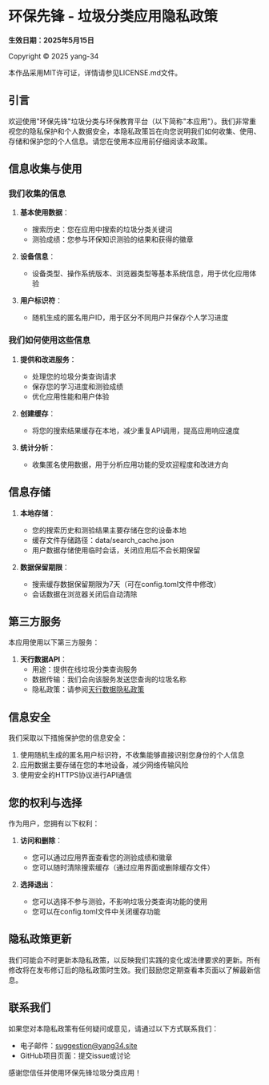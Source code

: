 # 环保先锋 - 垃圾分类应用隐私政策

**生效日期：2025年5月15日**

Copyright © 2025 yang-34

本作品采用MIT许可证，详情请参见LICENSE.md文件。

## 引言

欢迎使用"环保先锋"垃圾分类与环保教育平台（以下简称"本应用"）。我们非常重视您的隐私保护和个人数据安全，本隐私政策旨在向您说明我们如何收集、使用、存储和保护您的个人信息。请您在使用本应用前仔细阅读本政策。

## 信息收集与使用

### 我们收集的信息

1. **基本使用数据**：
   - 搜索历史：您在应用中搜索的垃圾分类关键词
   - 测验成绩：您参与环保知识测验的结果和获得的徽章

2. **设备信息**：
   - 设备类型、操作系统版本、浏览器类型等基本系统信息，用于优化应用体验

3. **用户标识符**：
   - 随机生成的匿名用户ID，用于区分不同用户并保存个人学习进度

### 我们如何使用这些信息

1. **提供和改进服务**：
   - 处理您的垃圾分类查询请求
   - 保存您的学习进度和测验成绩
   - 优化应用性能和用户体验

2. **创建缓存**：
   - 将您的搜索结果缓存在本地，减少重复API调用，提高应用响应速度

3. **统计分析**：
   - 收集匿名使用数据，用于分析应用功能的受欢迎程度和改进方向

## 信息存储

1. **本地存储**：
   - 您的搜索历史和测验结果主要存储在您的设备本地
   - 缓存文件存储路径：data/search_cache.json
   - 用户数据存储使用临时会话，关闭应用后不会长期保留

2. **数据保留期限**：
   - 搜索缓存数据保留期限为7天（可在config.toml文件中修改）
   - 会话数据在浏览器关闭后自动清除

## 第三方服务

本应用使用以下第三方服务：

1. **天行数据API**：
   - 用途：提供在线垃圾分类查询服务
   - 数据传输：我们会向该服务发送您查询的垃圾名称
   - 隐私政策：请参阅[天行数据隐私政策](https://www.tianapi.com/privacy/)

## 信息安全

我们采取以下措施保护您的信息安全：

1. 使用随机生成的匿名用户标识符，不收集能够直接识别您身份的个人信息
2. 应用数据主要存储在您的本地设备，减少网络传输风险
3. 使用安全的HTTPS协议进行API通信

## 您的权利与选择

作为用户，您拥有以下权利：

1. **访问和删除**：
   - 您可以通过应用界面查看您的测验成绩和徽章
   - 您可以随时清除搜索缓存（通过应用界面或删除缓存文件）

2. **选择退出**：
   - 您可以选择不参与测验，不影响垃圾分类查询功能的使用
   - 您可以在config.toml文件中关闭缓存功能

## 隐私政策更新

我们可能会不时更新本隐私政策，以反映我们实践的变化或法律要求的更新。所有修改将在发布修订后的隐私政策时生效。我们鼓励您定期查看本页面以了解最新信息。

## 联系我们

如果您对本隐私政策有任何疑问或意见，请通过以下方式联系我们：

- 电子邮件：suggestion@yang34.site
- GitHub项目页面：提交issue或讨论

感谢您信任并使用环保先锋垃圾分类应用！ 